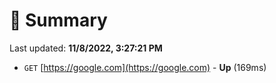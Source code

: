 # 📖 Summary
Last updated: **11/8/2022, 3:27:21 PM**

- `GET` [https://google.com](https://google.com) - **Up** (169ms)
